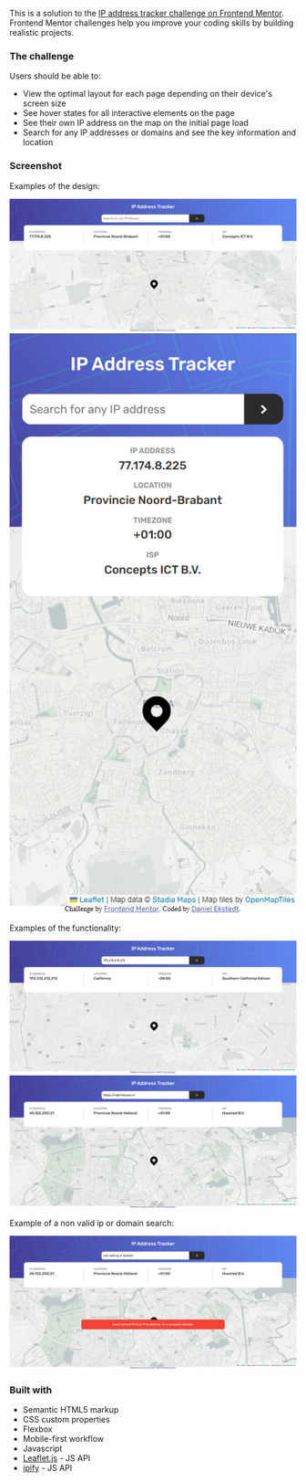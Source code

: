 This is a solution to the [IP address tracker challenge on Frontend Mentor](https://www.frontendmentor.io/challenges/ip-address-tracker-I8-0yYAH0). Frontend Mentor challenges help you improve your coding skills by building realistic projects.

### The challenge

Users should be able to:

- View the optimal layout for each page depending on their device's screen size
- See hover states for all interactive elements on the page
- See their own IP address on the map on the initial page load
- Search for any IP addresses or domains and see the key information and location

### Screenshot

Examples of the design:

![](./screenshots/desktop-view.png)
![](./screenshots/mobile-view.png)

Examples of the functionality:

![](./screenshots/desktop-search-ip.png)
![](./screenshots/desktop-search-domain.png)

Example of a non valid ip or domain search:

![](./screenshots/desktop-search-error.png)

### Built with

- Semantic HTML5 markup
- CSS custom properties
- Flexbox
- Mobile-first workflow
- Javascript
- [Leaflet.js](https://leafletjs.com/) - JS API
- [ipify](https://www.ipify.org/) - JS API
